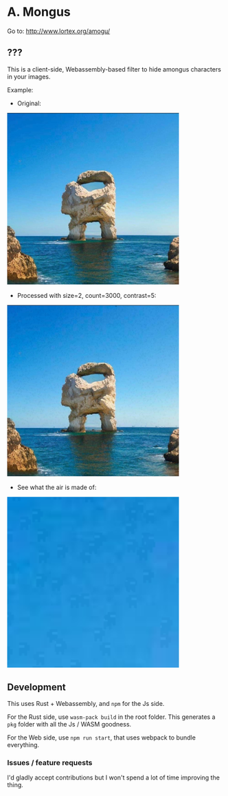 # A. Mongus

Go to: http://www.lortex.org/amogu/

## ???

This is a client-side, Webassembly-based filter to hide amongus characters in your images.

Example:

- Original:

<img src="https://github.com/TheLortex/amogu/raw/main/.screenshots/mongus.jpg" width="400" />

- Processed with size=2, count=3000, contrast=5:

<img src="https://github.com/TheLortex/amogu/raw/main/.screenshots/mongus_processed.png" width="400" />

- See what the air is made of:

<img src="https://github.com/TheLortex/amogu/raw/main/.screenshots/mongus_processed_zoom.png" width="400" />

## Development

This uses Rust + Webassembly, and `npm` for the Js side.

For the Rust side, use `wasm-pack build` in the root folder. This generates a `pkg` folder with all the Js / WASM goodness.

For the Web side, use `npm run start`, that uses webpack to bundle everything.

### Issues / feature requests

I'd gladly accept contributions but I won't spend a lot of time improving the thing.
